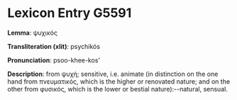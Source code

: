 # Lexicon Entry G5591

**Lemma**: ψυχικός

**Transliteration (xlit)**: psychikós

**Pronunciation**: psoo-khee-kos'

**Description**:
from ψυχή; sensitive, i.e. animate (in distinction on the one hand from πνευματικός, which is the higher or renovated nature; and on the other from φυσικός, which is the lower or bestial nature):--natural, sensual.
